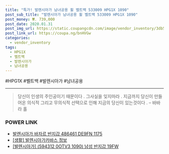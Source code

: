 ```yaml
--- 
title: "특가! 발렌시아가 남녀공용 휠 벨트백 533009 HPG1X 1090" 
post_sub_title: "발렌시아가 남녀공용 휠 벨트백 533009 HPG1X 1090" 
post_money: ₩. 739,000 
post_date: 2020.01.31 
post_img_url: https://static.coupangcdn.com/image/vendor_inventory/3db5/125b9ec26b5005c6874710e6003a50c4e8fecd1aea9e865cf134828f1ca8.jpg 
post_link_url: https://coupa.ng/bnHVGw 
categories: 
  - vendor_inventory 
tags: 
  - HPG1X 
  - 벨트백 
  - 발렌시아가 
  - 남녀공용 
--- 
```

  #HPG1X #벨트백 #발렌시아가 #남녀공용 
<hr> 

> 당신이 인생의 주인공이기 때문이다 . 그사실을 잊지마라 . 지금까지 당신이 만들어온 의식적 그리고 무의식적 선택으로 인해 지금의 당신이 있는것이다 .  – 바바라 홀 


### POWER LINK

* <a href="https://blog.naver.com/sakai111/221784662844" target="_blank">발렌시아가 바자르 반지갑 486461 DE9FN 1175</a>
* <a href="https://blog.naver.com/santokki14/221763843286" target="_blank"> [생활] 발렌시아가카바스 정보 </a>
* <a href="https://blog.naver.com/fasyy4321/221784897959" target="_blank">[발렌시아가] (594312 0OTV3 1090) 남성 반지갑 19FW</a>
